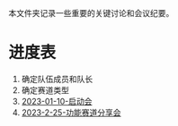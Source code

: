 本文件夹记录一些重要的关键讨论和会议纪要。

# 进度表

1. 确定队伍成员和队长
2. 确定赛道类型
3. [2023-01-10-启动会](./2023-01-10-启动会.md)
4. [2023-2-25-功能赛道分享会](./2023-2-25-功能赛道分享会.md)
